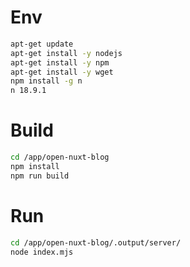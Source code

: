 # Env

```bash
apt-get update
apt-get install -y nodejs
apt-get install -y npm
apt-get install -y wget
npm install -g n
n 18.9.1
```

# Build

```bash
cd /app/open-nuxt-blog
npm install
npm run build
```

# Run

```bash
cd /app/open-nuxt-blog/.output/server/
node index.mjs
```